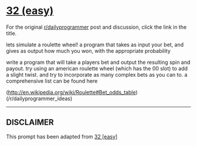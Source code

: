 # [32 (easy)](https://www.reddit.com/r/dailyprogrammer/comments/rhrmx/3282012_challenge_32_easy/)

For the original [r/dailyprogrammer](https://www.reddit.com/r/dailyprogrammer/) post and discussion, click the link in the title.

lets simulate a roulette wheel!
a program that takes as input your bet, and gives as output how much you won, with the appropriate probability

write a program that will take a players bet and output the resulting spin and payout.
try using an american roulette wheel (which has the 00 slot) to add a slight twist. and try to incorporate as many complex bets as you can to. a comprehensive list can be found here

(http://en.wikipedia.org/wiki/Roulette#Bet_odds_table)
(/r/dailyprogrammer_ideas)

----
## **DISCLAIMER**
This prompt has been adapted from [32 [easy]](https://www.reddit.com/r/dailyprogrammer/comments/rhrmx/3282012_challenge_32_easy/
)
